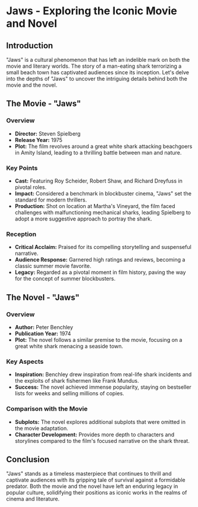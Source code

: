 # **Jaws - Exploring the Iconic Movie and Novel**

## **Introduction**
"Jaws" is a cultural phenomenon that has left an indelible mark on both the movie and literary worlds. The story of a man-eating shark terrorizing a small beach town has captivated audiences since its inception. Let's delve into the depths of "Jaws" to uncover the intriguing details behind both the movie and the novel.

## **The Movie - "Jaws"**
### **Overview**
- **Director:** Steven Spielberg
- **Release Year:** 1975
- **Plot:** The film revolves around a great white shark attacking beachgoers in Amity Island, leading to a thrilling battle between man and nature.

### **Key Points**
- **Cast:** Featuring Roy Scheider, Robert Shaw, and Richard Dreyfuss in pivotal roles.
- **Impact:** Considered a benchmark in blockbuster cinema, "Jaws" set the standard for modern thrillers.
- **Production:** Shot on location at Martha's Vineyard, the film faced challenges with malfunctioning mechanical sharks, leading Spielberg to adopt a more suggestive approach to portray the shark.

### **Reception**
- **Critical Acclaim:** Praised for its compelling storytelling and suspenseful narrative.
- **Audience Response:** Garnered high ratings and reviews, becoming a classic summer movie favorite.
- **Legacy:** Regarded as a pivotal moment in film history, paving the way for the concept of summer blockbusters.

## **The Novel - "Jaws"**
### **Overview**
- **Author:** Peter Benchley
- **Publication Year:** 1974
- **Plot:** The novel follows a similar premise to the movie, focusing on a great white shark menacing a seaside town.

### **Key Aspects**
- **Inspiration:** Benchley drew inspiration from real-life shark incidents and the exploits of shark fishermen like Frank Mundus.
- **Success:** The novel achieved immense popularity, staying on bestseller lists for weeks and selling millions of copies.

### **Comparison with the Movie**
- **Subplots:** The novel explores additional subplots that were omitted in the movie adaptation.
- **Character Development:** Provides more depth to characters and storylines compared to the film's focused narrative on the shark threat.

## **Conclusion**
"Jaws" stands as a timeless masterpiece that continues to thrill and captivate audiences with its gripping tale of survival against a formidable predator. Both the movie and the novel have left an enduring legacy in popular culture, solidifying their positions as iconic works in the realms of cinema and literature.